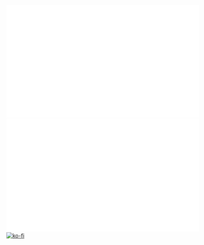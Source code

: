 
![](https://github.com/TheArctesian/stats/blob/master/generated/overview.svg)
![](https://github.com/TheArctesian/stats/blob/master/generated/languages.svg)
[![ko-fi](https://ko-fi.com/img/githubbutton_sm.svg)](https://ko-fi.com/N4N5ILAUX)
